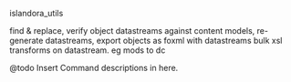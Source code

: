 islandora_utils

find &amp; replace, verify object datastreams against content models, re-generate datastreams, export objects as foxml with datastreams
bulk xsl transforms on datastream. eg mods to dc

@todo Insert Command descriptions in here.
